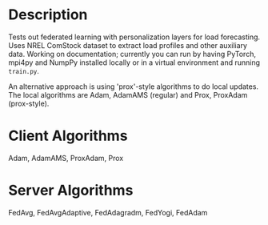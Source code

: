 # Description

Tests out federated learning with personalization layers for load forecasting. Uses NREL ComStock dataset to extract load profiles and other auxiliary data. Working on documentation; currently you can run by having PyTorch, mpi4py and NumpPy installed locally or in a virtual environment and running `train.py`.

An alternative approach is using 'prox'-style algorithms to do local updates. The local algorithms are Adam, AdamAMS (regular) and Prox, ProxAdam (prox-style).

# Client Algorithms
Adam, AdamAMS, ProxAdam, Prox

# Server Algorithms
FedAvg, FedAvgAdaptive, FedAdagradm, FedYogi, FedAdam

